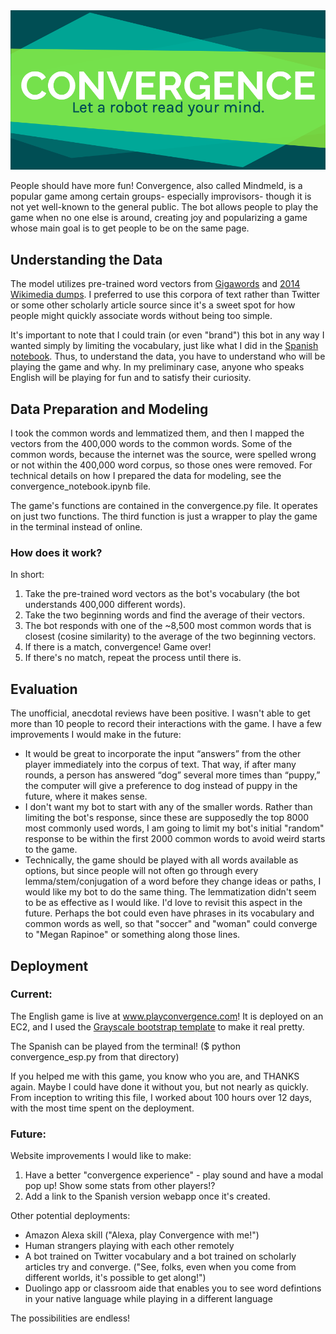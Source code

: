 <img src="convergence/webapp/static/img/title.png">

People should have more fun! Convergence, also called Mindmeld, is a popular game among certain groups- especially improvisors- though it is not yet well-known to the general public. The bot allows people to play the game when no one else is around, creating joy and popularizing a game whose main goal is to get people to be on the same page. 

## Understanding the Data
The model utilizes pre-trained word vectors from <a href="https://catalog.ldc.upenn.edu/LDC2011T07">Gigawords</a> and <a href="https://dumps.wikimedia.org/backup-index.html">2014 Wikimedia dumps</a>. I preferred to use this corpora of text rather than Twitter or some other scholarly article source since it's a sweet spot for how people might quickly associate words without being too simple. 

It's important to note that I could train (or even "brand") this bot in any way I wanted  simply by limiting the vocabulary, just like what I did in the <a href="https://github.com/MIAISEMAN/convergence-bot/blob/master/convergence/espanol/espanol_notebook.ipynb">Spanish notebook</a>. Thus, to understand the data, you have to understand who will be playing the game and why. In my preliminary case, anyone who speaks English will be playing for fun and to satisfy their curiosity.  

## Data Preparation and Modeling
I took the common words and lemmatized them, and then I mapped the vectors from the 400,000 words to the common words. Some of the common words, because the internet was the source, were spelled wrong or not within the 400,000 word corpus, so those ones were removed. For technical details on how I prepared the data for modeling, see the convergence_notebook.ipynb file. 

The game's functions are contained in the convergence.py file. It operates on just two functions. The third function is just a wrapper to play the game in the terminal instead of online. 

### How does it work?
In short:  
1) Take the pre-trained word vectors as the bot's vocabulary (the bot understands 400,000 different words).  
2) Take the two beginning words and find the average of their vectors.  
3) The bot responds with one of the ~8,500 most common words that is closest (cosine similarity) to the average of the two beginning vectors. 
4) If there is a match, convergence! Game over! 
5) If there's no match, repeat the process until there is.
 
## Evaluation
The unofficial, anecdotal reviews have been positive. I wasn't able to get more than 10 people to record their interactions with the game. I have a few improvements I would make in the future: 
 
* It would be great to incorporate the input “answers” from the other player immediately into the corpus of text. That way, if after many rounds, a person has answered “dog” several more times than “puppy,” the computer will give a preference to dog instead of puppy in the future, where it makes sense.  
* I don't want my bot to start with any of the smaller words. Rather than limiting the bot's response, since these are supposedly the top 8000 most commonly used words, I am going to limit my bot's initial "random" response to be within the first 2000 common words to avoid weird starts to the game.  
* Technically, the game should be played with all words available as options, but since people will not often go through every lemma/stem/conjugation of a word before they change ideas or paths, I would like my bot to do the same thing. The lemmatization didn't seem to be as effective as I would like. I'd love to revisit this aspect in the future. Perhaps the bot could even have phrases in its vocabulary and common words as well, so that "soccer" and "woman" could converge to "Megan Rapinoe" or something along those lines.

## Deployment
### Current: 
The English game is live at <a href="http://www.playconvergence.com">www.playconvergence.com</a>! It is deployed on an EC2, and I used the <a href="https://startbootstrap.com/themes/grayscale/">Grayscale bootstrap template</a> to make it real pretty. 

The Spanish can be played from the terminal! ($ python convergence_esp.py from that directory)

If you helped me with this game, you know who you are, and THANKS again. Maybe I could have done it without you, but not nearly as quickly. From inception to writing this file, I worked about 100 hours over 12 days, with the most time spent on the deployment.  


### Future: 
Website improvements I would like to make:   
1) Have a better "convergence experience" - play sound and have a modal pop up! Show some stats from other players!?  
2) Add a link to the Spanish version webapp once it's created.

Other potential deployments:  
* Amazon Alexa skill ("Alexa, play Convergence with me!")
* Human strangers playing with each other remotely 
* A bot trained on Twitter vocabulary and a bot trained on scholarly articles try and converge. ("See, folks, even when you come from different worlds, it's possible to get along!") 
* Duolingo app or classroom aide that enables you to see word defintions in your native language while playing in a different language

The possibilities are endless! 



